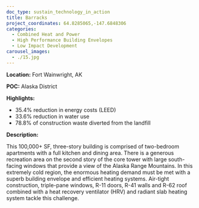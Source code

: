 ```yaml
---
doc_type: sustain_technology_in_action
title: Barracks
project_coordinates: 64.8285065,-147.6848306
categories:
  - Combined Heat and Power
  - High Performance Building Envelopes
  - Low Impact Development
carousel_images:
  - ./15.jpg
---
```


**Location:** Fort Wainwright, AK

**POC:** Alaska District

**Highlights:**

- 35.4% reduction in energy costs (LEED)
- 33.6% reduction in water use
- 78.8% of construction waste diverted from the landfill

**Description:**

This 100,000+ SF, three-story building is comprised of two-bedroom apartments with a full kitchen and dining area. There is a generous recreation area on the second story of the core tower with large south-facing windows that provide a view of the Alaska Range Mountains. In this extremely cold region, the enormous heating demand must be met with a superb building envelope and efficient heating systems. Air-tight construction, triple-pane windows, R-11 doors, R-41 walls and R-62 roof combined with a heat recovery ventilator (HRV) and radiant slab heating system tackle this challenge.
